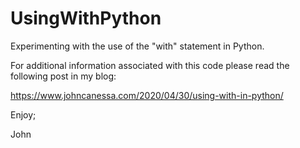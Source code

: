 # UsingWithPython
Experimenting with the use of the "with" statement in Python.

For additional information associated with this code please read the following post in my blog:

https://www.johncanessa.com/2020/04/30/using-with-in-python/

Enjoy;

John
